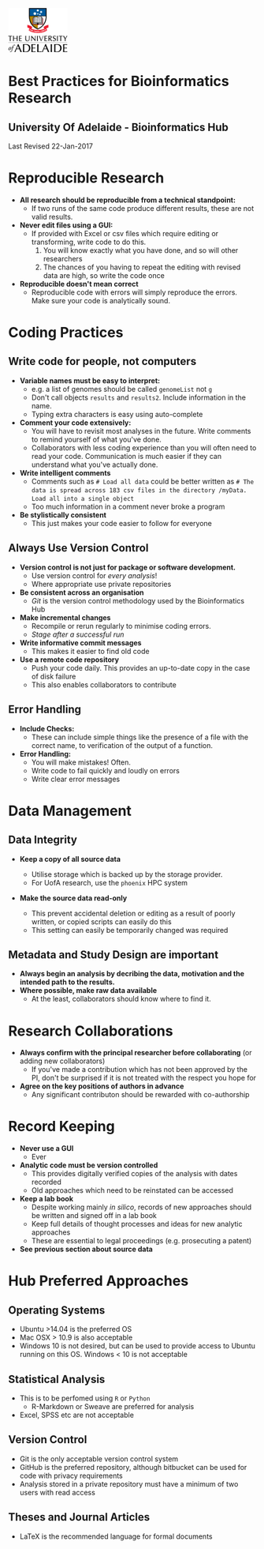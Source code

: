 <img src="UoA_logo_col_vert.png" alt="UofALogo" style="width: 120px;"/>

# Best Practices for Bioinformatics Research

## University Of Adelaide - Bioinformatics Hub

Last Revised 22-Jan-2017

# Reproducible Research

- **All research should be reproducible from a technical standpoint:**
  - If two runs of the same code produce different results, these are not valid results.
- **Never edit files using a GUI:**
  - If provided with Excel or csv files which require editing or transforming, write code to do this.
    1. You will know exactly what you have done, and so will other researchers
    2. The chances of you having to repeat the editing with revised data are high, so write the code once
- **Reproducible doesn't mean correct**
  - Reproducible code with errors will simply reproduce the errors. Make sure your code is analytically sound.

# Coding Practices

## Write code for people, not computers

- **Variable names must be easy to interpret:**
  - e.g. a list of genomes should be called `genomeList` not `g`
  - Don't call objects `results` and `results2`. Include information in the name.
  - Typing extra characters is easy using auto-complete
- **Comment your code extensively:**
  - You will have to revisit most analyses in the future.
    Write comments to remind yourself of what you've done.
  - Collaborators with less coding experience than you will often need to read your code. Communication is much easier if they can understand what you've actually done.
- **Write intelligent comments**
  - Comments such as `# Load all data` could be better written as `# The data is spread across 183 csv files in the directory /myData. Load all into a single object`
  - Too much information in a comment never broke a program
- **Be stylistically consistent**
  - This just makes your code easier to follow for everyone


## Always Use Version Control

- **Version control is not just for package or software development.**
  - Use version control for _every analysis_!
  - Where appropriate use private repositories
- **Be consistent across an organisation**
  - _Git_ is the version control methodology used by the Bioinformatics Hub
- **Make incremental changes**
  - Recompile or rerun regularly to minimise coding errors.
  - _Stage after a successful run_
- **Write informative commit messages**
  - This makes it easier to find old code
- **Use a remote code repository**
  - Push your code daily. This provides an up-to-date copy in the case of disk failure
  - This also enables collaborators to contribute

## Error Handling

- **Include Checks:**
  - These can include simple things like the presence of a file with the correct name, to verification of the output of a function.
- **Error Handling:**
  - You will make mistakes! Often.
  - Write code to fail quickly and loudly on errors
  - Write clear error messages

# Data Management

## Data Integrity

- **Keep a copy of all source data**
  - Utilise storage which is backed up by the storage provider.
  - For UofA research, use the `phoenix` HPC system

- **Make the source data read-only**
  - This prevent accidental deletion or editing as a result of poorly written, or copied scripts can easily do this
  - This setting can easily be temporarily changed was required

## Metadata and Study Design are important

- **Always begin an analysis by decribing the data, motivation and the intended path to the results.**
- **Where possible, make raw data available**
  - At the least, collaborators should know where to find it.

# Research Collaborations

- **Always confirm with the principal researcher before collaborating** (or adding new collaborators)
  - If you've made a contribution which has not been approved by the PI, don't be surprised if it is not treated with the respect you hope for
- **Agree on the key positions of authors in advance**
  - Any significant contributon should be rewarded with co-authorship

# Record Keeping

- **Never use a GUI**
  - Ever
- **Analytic code must be version controlled**
  - This provides digitally verified copies of the analysis with dates recorded
  - Old approaches which need to be reinstated can be accessed
- **Keep a lab book**
  - Despite working mainly _in silico_, records of new approaches should be written and signed off in a lab book
  - Keep full details of thought processes and ideas for new analytic approaches
  - These are essential to legal proceedings (e.g. prosecuting a patent)
- **See previous section about source data**

# Hub Preferred Approaches

## Operating Systems
- Ubuntu >14.04 is the preferred OS
- Mac OSX > 10.9 is also acceptable
- Windows 10 is not desired, but can be used to provide access to Ubuntu running on this OS. Windows < 10 is not acceptable

## Statistical Analysis
- This is to be perfomed using `R` or `Python`
  - R-Markdown or Sweave are preferred for analysis
- Excel, SPSS etc are not acceptable

## Version Control
- Git is the only acceptable version control system
- GitHub is the preferred repository, although bitbucket can be used for code with privacy requirements
- Analysis stored in a private repository must have a minimum of two users with read access

## Theses and Journal Articles
- LaTeX is the recommended language for formal documents
